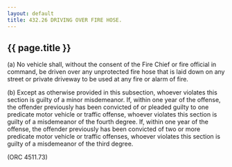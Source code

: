 ```yaml
---
layout: default 
title: 432.26 DRIVING OVER FIRE HOSE.
---
```


{{ page.title }}
----------------

​(a) No vehicle shall, without the consent of the Fire Chief or fire
official in command, be driven over any unprotected fire hose that is
laid down on any street or private driveway to be used at any fire or
alarm of fire.

​(b) Except as otherwise provided in this subsection, whoever violates
this section is guilty of a minor misdemeanor. If, within one year of
the offense, the offender previously has been convicted of or pleaded
guilty to one predicate motor vehicle or traffic offense, whoever
violates this section is guilty of a misdemeanor of the fourth degree.
If, within one year of the offense, the offender previously has been
convicted of two or more predicate motor vehicle or traffic offenses,
whoever violates this section is guilty of a misdemeanor of the third
degree.

(ORC 4511.73)
